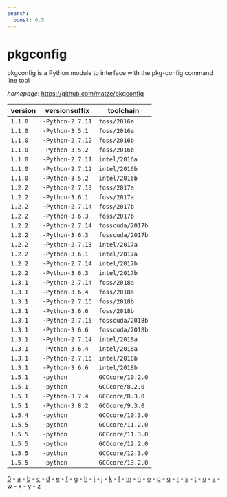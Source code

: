```yaml
---
search:
  boost: 0.5
---
```

# pkgconfig

pkgconfig is a Python module to interface with the pkg-config command line tool

*homepage*: <https://github.com/matze/pkgconfig>

version | versionsuffix | toolchain
--------|---------------|----------
``1.1.0`` | ``-Python-2.7.11`` | ``foss/2016a``
``1.1.0`` | ``-Python-3.5.1`` | ``foss/2016a``
``1.1.0`` | ``-Python-2.7.12`` | ``foss/2016b``
``1.1.0`` | ``-Python-3.5.2`` | ``foss/2016b``
``1.1.0`` | ``-Python-2.7.11`` | ``intel/2016a``
``1.1.0`` | ``-Python-2.7.12`` | ``intel/2016b``
``1.1.0`` | ``-Python-3.5.2`` | ``intel/2016b``
``1.2.2`` | ``-Python-2.7.13`` | ``foss/2017a``
``1.2.2`` | ``-Python-3.6.1`` | ``foss/2017a``
``1.2.2`` | ``-Python-2.7.14`` | ``foss/2017b``
``1.2.2`` | ``-Python-3.6.3`` | ``foss/2017b``
``1.2.2`` | ``-Python-2.7.14`` | ``fosscuda/2017b``
``1.2.2`` | ``-Python-3.6.3`` | ``fosscuda/2017b``
``1.2.2`` | ``-Python-2.7.13`` | ``intel/2017a``
``1.2.2`` | ``-Python-3.6.1`` | ``intel/2017a``
``1.2.2`` | ``-Python-2.7.14`` | ``intel/2017b``
``1.2.2`` | ``-Python-3.6.3`` | ``intel/2017b``
``1.3.1`` | ``-Python-2.7.14`` | ``foss/2018a``
``1.3.1`` | ``-Python-3.6.4`` | ``foss/2018a``
``1.3.1`` | ``-Python-2.7.15`` | ``foss/2018b``
``1.3.1`` | ``-Python-3.6.6`` | ``foss/2018b``
``1.3.1`` | ``-Python-2.7.15`` | ``fosscuda/2018b``
``1.3.1`` | ``-Python-3.6.6`` | ``fosscuda/2018b``
``1.3.1`` | ``-Python-2.7.14`` | ``intel/2018a``
``1.3.1`` | ``-Python-3.6.4`` | ``intel/2018a``
``1.3.1`` | ``-Python-2.7.15`` | ``intel/2018b``
``1.3.1`` | ``-Python-3.6.6`` | ``intel/2018b``
``1.5.1`` | ``-python`` | ``GCCcore/10.2.0``
``1.5.1`` | ``-python`` | ``GCCcore/8.2.0``
``1.5.1`` | ``-Python-3.7.4`` | ``GCCcore/8.3.0``
``1.5.1`` | ``-Python-3.8.2`` | ``GCCcore/9.3.0``
``1.5.4`` | ``-python`` | ``GCCcore/10.3.0``
``1.5.5`` | ``-python`` | ``GCCcore/11.2.0``
``1.5.5`` | ``-python`` | ``GCCcore/11.3.0``
``1.5.5`` | ``-python`` | ``GCCcore/12.2.0``
``1.5.5`` | ``-python`` | ``GCCcore/12.3.0``
``1.5.5`` | ``-python`` | ``GCCcore/13.2.0``

[0](../0/index.md) - [a](../a/index.md) - [b](../b/index.md) - [c](../c/index.md) - [d](../d/index.md) - [e](../e/index.md) - [f](../f/index.md) - [g](../g/index.md) - [h](../h/index.md) - [i](../i/index.md) - [j](../j/index.md) - [k](../k/index.md) - [l](../l/index.md) - [m](../m/index.md) - [n](../n/index.md) - [o](../o/index.md) - [p](../p/index.md) - [q](../q/index.md) - [r](../r/index.md) - [s](../s/index.md) - [t](../t/index.md) - [u](../u/index.md) - [v](../v/index.md) - [w](../w/index.md) - [x](../x/index.md) - [y](../y/index.md) - [z](../z/index.md)

